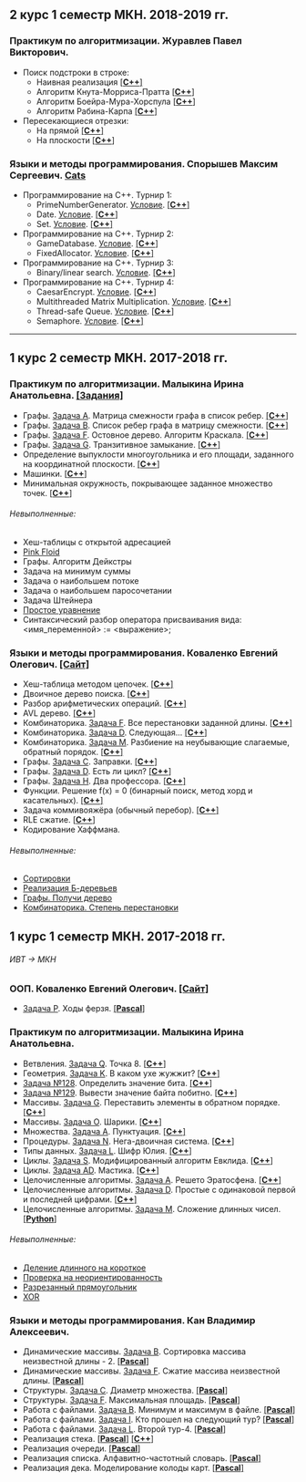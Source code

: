 ## 2 курс 1 семестр МКН. 2018-2019 гг.
### Практикум по алгоритмизации. Журавлев Павел Викторович.
* Поиск подстроки в строке:
  - Наивная реализация [[**C++**]](https://github.com/ivanovskii/UniversityTasks/blob/master/AllTasks/SubstringSearching/Brute%20Force%20algorithm.cpp)
  - Алгоритм Кнута-Морриса-Пратта [[**C++**]](https://github.com/ivanovskii/UniversityTasks/blob/master/AllTasks/SubstringSearching/Knuth-Morris-Pratt%20Algorithm.cpp)
  - Алгоритм Боейра-Мура-Хорспула [[**C++**]](https://github.com/ivanovskii/UniversityTasks/blob/master/AllTasks/SubstringSearching/Boyer-Mour-Horspul%20Algorithm.cpp)
  - Алгоритм Рабина-Карпа [[**C++**]](https://github.com/ivanovskii/UniversityTasks/blob/master/AllTasks/SubstringSearching/Rabin-Karp%20algorithm.cpp)
* Пересекающиеся отрезки:
  - На прямой [[**C++**]](https://github.com/ivanovskii/UniversityTasks/blob/master/AllTasks/SegmentIntersection(InR1).cpp)
  - На плоскости [[**C++**]](https://github.com/ivanovskii/UniversityTasks/blob/master/AllTasks/SegmentIntersection(InR2).cpp)
### Языки и методы программирования. Спорышев Максим Сергеевич. [Cats](https://imcs.dvfu.ru/cats/)
* Программирование на C++. Турнир 1:
  - PrimeNumberGenerator. [Условие](https://imcs.dvfu.ru/cats/static/problem_text-cpid-1851394.html?sid=vrogmuX7NJyP5vh01BpQvsDKAVnXlV). [[**C++**]](https://github.com/ivanovskii/UniversityTasks/blob/master/AllTasks/PrimeNumberGenerator.h)
  - Date. [Условие](https://imcs.dvfu.ru/cats/static/problem_text-cpid-1854592.html?sid=vrogmuX7NJyP5vh01BpQvsDKAVnXlV). [[**C++**]](https://github.com/ivanovskii/UniversityTasks/blob/master/AllTasks/Date.h)
  - Set. [Условие](https://imcs.dvfu.ru/cats/static/problem_text-cpid-1854609.html?sid=vrogmuX7NJyP5vh01BpQvsDKAVnXlV). [[**C++**]](https://github.com/ivanovskii/UniversityTasks/blob/master/AllTasks/Set.h)
* Программирование на C++. Турнир 2:
  - GameDatabase. [Условие](https://imcs.dvfu.ru/cats/static/problem_text-cpid-1930762.html?sid=GnjKf9PbKbfMKBUS8OIcBtQ37GuXb7). [[**C++**]](https://github.com/ivanovskii/UniversityTasks/blob/master/AllTasks/GameDatabase.h)
  - FixedAllocator. [Условие](https://imcs.dvfu.ru/cats/static/problem_text-cpid-1896576.html?sid=fb4pBbmYZd8NwwkNVGXnSH3Lmtwuna). [[**C++**]](https://github.com/ivanovskii/UniversityTasks/blob/master/AllTasks/FixedAllocator.h)
* Программирование на C++. Турнир 3:
  - Binary/linear search. [Условие](https://imcs.dvfu.ru/cats/static/problem_text-cpid-2123755.html?sid=fb4pBbmYZd8NwwkNVGXnSH3Lmtwuna). [[**C++**]](https://github.com/ivanovskii/UniversityTasks/blob/master/AllTasks/Binary_or_linear_search.cpp)
* Программирование на C++. Турнир 4:
  - CaesarEncrypt. [Условие](https://imcs.dvfu.ru/cats/static/problem_text-cpid-2170797.html?sid=Y2RygiNHsAOzS7HOWbsxM3fNYbPePQ). [[**C++**]](https://github.com/ivanovskii/UniversityTasks/blob/master/AllTasks/CaesarEncrypt.cpp)
  - Multithreaded Matrix Multiplication. [Условие](https://imcs.dvfu.ru/cats/static/problem_text-cpid-2169036.html?sid=Y2RygiNHsAOzS7HOWbsxM3fNYbPePQ). [[**C++**]](https://github.com/ivanovskii/UniversityTasks/blob/master/AllTasks/DenseMat.h)
  - Thread-safe Queue. [Условие](https://imcs.dvfu.ru/cats/static/problem_text-cpid-2169068.html?sid=Y2RygiNHsAOzS7HOWbsxM3fNYbPePQ). [[**C++**]](https://github.com/ivanovskii/UniversityTasks/blob/master/AllTasks/Thread-safe_Queue.h)
  - Semaphore. [Условие](https://imcs.dvfu.ru/cats/static/problem_text-cpid-2163008.html?sid=Y2RygiNHsAOzS7HOWbsxM3fNYbPePQ). [[**C++**]](https://github.com/ivanovskii/UniversityTasks/blob/master/AllTasks/Semaphore.h)
---
## 1 курс 2 семестр МКН. 2017-2018 гг.
### Практикум по алгоритмизации. Малыкина Ирина Анатольевна. [[Задания]](https://drive.google.com/open?id=18UbFNCUJ2Sc6g4-9_Bve2ceStadzEuvf)
* Графы. [Задача A](https://informatics.msk.ru/mod/statements/view3.php?id=11743&chapterid=112628#1). Матрица смежности графа в список ребер. [[**С++**]](https://github.com/ivanovskii/UniversityTasks/blob/master/AllTasks/Graph/ListsFromAdjacencyMatrix)
* Графы. [Задача B](https://informatics.msk.ru/mod/statements/view3.php?id=11743&chapterid=112629#1). Список ребер графа в матрицу смежности. [[**С++**]](https://github.com/ivanovskii/UniversityTasks/blob/master/AllTasks/Graph/AdjacenceMatrixFromLists.cpp)
* Графы. [Задача F](https://informatics.mccme.ru/mod/statements/view3.php?id=261&chapterid=1377#1). Остовное дерево. Алгоритм Краскала. [[**С++**]](https://github.com/ivanovskii/UniversityTasks/tree/master/AllTasks/Graph/SpanningTree)
* Графы. [Задача G](https://informatics.mccme.ru/mod/statements/view3.php?id=218&chapterid=1332#1). Транзитивное замыкание. [[**C++**]](https://github.com/ivanovskii/UniversityTasks/blob/master/AllTasks/Graph/TransitiveClosure.cpp)
* Определение выпуклости многоугольника и его площади, заданного на координатной плоскости. [[**C++**]](https://github.com/ivanovskii/UniversityTasks/blob/master/AllTasks/Geometry/PolygonIsConvex.cpp)
* Машинки. [[**C++**]](https://github.com/ivanovskii/UniversityTasks/tree/master/AllTasks/ConsoleCars)
* Минимальная окружность, покрывающее заданное множество точек. [[**C++**]](https://github.com/ivanovskii/UniversityTasks/tree/master/AllTasks/Geometry/MinDisk)
###### Невыполненные:
* Хеш-таблицы с открытой адресацией
* [Pink Floid](https://informatics.mccme.ru/mod/statements/view3.php?id=218&chapterid=2598#1)
* Графы. Алгоритм Дейкстры
* Задача на минимум суммы
* Задача о наибольшем потоке
* Задача о наибольшем паросочетании
* Задача Штейнера
* [Простое уравнениe](https://informatics.mccme.ru/mod/statements/view3.php?id=1509&chapterid=3194)
* Синтаксический разбор оператора присваивания вида: <имя_переменной> := <выражение>;
### Языки и методы программирования. Коваленко Евгений Олегович. [[Сайт]](https://hackmd.io/s/B1zCbjLOz#)
* Хеш-таблица методом цепочек. [[**C++**]](https://github.com/ivanovskii/UniversityTasks/tree/master/AllTasks/HashTables/HashTable_with_chains)
* Двоичное дерево поиска. [[**C++**]](https://github.com/ivanovskii/UniversityTasks/tree/master/AllTasks/Trees/BinarySearchThree)
* Разбор арифметических операций. [[**C++**]](https://github.com/ivanovskii/UniversityTasks/tree/master/AllTasks/Trees/Parsing%20of%20arithmetic%20expressions)
* AVL дерево. [[**C++**]](https://github.com/ivanovskii/UniversityTasks/tree/master/AllTasks/Trees/AVL%20Tree)
* Комбинаторика. [Задача F](https://informatics.msk.ru/mod/statements/view3.php?id=211&chapterid=85#1). Все перестановки заданной длины. [[**C++**]](https://github.com/ivanovskii/UniversityTasks/blob/master/AllTasks/Combinatorics/GenerationPermutations.cpp)
* Комбинаторика. [Задача D](https://informatics.msk.ru/mod/statements/view3.php?id=264&chapterid=194#1). Следующая... [[**C++**]](https://github.com/ivanovskii/UniversityTasks/blob/master/AllTasks/Combinatorics/NextPermutation.cpp)
* Комбинаторика. [Задача M](https://informatics.msk.ru/mod/statements/view3.php?id=211&chapterid=92#1). Разбиение на неубывающие слагаемые, обратный порядок. [[**C++**]](https://github.com/ivanovskii/UniversityTasks/blob/master/AllTasks/Combinatorics/DecompositionIntoTerms.cpp)
* Графы. [Задача C](https://informatics.msk.ru/mod/statements/view3.php?id=193&chapterid=7#1). Заправки. [[**C++**]](https://github.com/ivanovskii/UniversityTasks/blob/master/AllTasks/Graph/GasStation.cpp)
* Графы. [Задача D](https://informatics.msk.ru/mod/statements/view3.php?id=218&chapterid=98#1). Есть ли цикл? [[**C++**]](https://github.com/ivanovskii/UniversityTasks/blob/master/AllTasks/Graph/isCycle.cpp)
* Графы. [Задача H](https://informatics.msk.ru/mod/statements/view3.php?id=218&chapterid=1334). Два профессора. [[**C++**]](https://github.com/ivanovskii/UniversityTasks/blob/master/AllTasks/Graph/2Proffesors.cpp)
* Функции. Решение f(x) = 0 (бинарный поиск, метод хорд и касательных). [[**C++**]](https://github.com/ivanovskii/UniversityTasks/tree/master/AllTasks/NumericalAlgorithms)
* Задача коммивояжёра (обычный перебор). [[**C++**]](https://github.com/ivanovskii/UniversityTasks/blob/master/AllTasks/Graph/TravelingSalesmanProblem/TravellingSalesman.cpp)
* RLE сжатие. [[**C++**]](https://github.com/ivanovskii/UniversityTasks/tree/master/AllTasks/CompressionAlgorithms/RLE)
* Кодирование Хаффмана. 
###### Невыполненные:
* [Сортировки](https://hackmd.io/s/B1zCbjLOz#90318-%D0%A1%D0%BE%D1%80%D1%82%D0%B8%D1%80%D0%BE%D0%B2%D0%BA%D0%B8)
* [Реализация Б-деревьев](https://hackmd.io/s/B1zCbjLOz#130418-B-%D0%B4%D0%B5%D1%80%D0%B5%D0%B2%D0%BE)
* [Графы. Получи дерево](https://informatics.msk.ru/mod/statements/view3.php?id=261&chapterid=182)
* [Комбинаторика. Степень перестановки](https://informatics.msk.ru/mod/statements/view3.php?id=265&chapterid=196#1)
## 1 курс 1 семестр МКН. 2017-2018 гг. 
###### _ИВТ -> МКН_
### ООП. Коваленко Евгений Олегович. [[Сайт]](https://hackmd.io/s/ByuCAi-pW#)
* [Задача P](https://informatics.mccme.ru/mod/statements/view3.php?id=5765&chapterid=111377). Ходы ферзя. [[**Pascal**]](https://github.com/ivanovskii/UniversityTasks/blob/master/AllTasks/SimpleTasks/Chess.pas)
### Практикум по алгоритмизации. Малыкина Ирина Анатольевна.
* Ветвления. [Задача Q](https://informatics.msk.ru/mod/statements/view3.php?id=11144&chapterid=112172#1). Точка 8. [[**C++**]](https://github.com/ivanovskii/UniversityTasks/blob/master/AllTasks/SimpleTasks/Point8.cpp)
* Геометрия. [Задача K](https://informatics.msk.ru/mod/statements/view3.php?id=9308&chapterid=1353#1). В каком ухе жужжит? [[**C++**]](https://github.com/ivanovskii/UniversityTasks/blob/master/AllTasks/SimpleTasks/Humming.cpp)
* [Задача №128](http://informatics.mccme.ru/mod/statements/view3.php?chapterid=128). Определить значение бита. [[**C++**]](https://github.com/ivanovskii/UniversityTasks/blob/master/AllTasks/SimpleTasks/BitValue.cpp)
* [Задача №129](http://informatics.mccme.ru/mod/statements/view3.php?chapterid=129). Вывести значение байта побитно. [[**C++**]](https://github.com/ivanovskii/UniversityTasks/blob/master/AllTasks/SimpleTasks/ByteValBitByBit.cpp)
* Массивы. [Задача G](https://informatics.msk.ru/mod/statements/view3.php?id=208&chapterid=69#1). Переставить элементы в обратном порядке. [[**C++**]](https://github.com/ivanovskii/UniversityTasks/blob/master/AllTasks/SimpleTasks/ReverseArr.cpp)
* Массивы. [Задача O](http://informatics.mccme.ru/mod/statements/view3.php?id=208&chapterid=1461). Шарики. [[**C++**]](https://github.com/ivanovskii/UniversityTasks/blob/master/AllTasks/SimpleTasks/Balls.cpp)
* Множества. [Задача A](https://informatics.msk.ru/mod/statements/view3.php?id=11544&chapterid=112470#1). Пунктуация. [[**C++**]](https://github.com/ivanovskii/UniversityTasks/blob/master/AllTasks/SimpleTasks/Punctuation.cpp)
* Процедуры. [Задача N](https://informatics.msk.ru/mod/statements/view3.php?id=11146&chapterid=112187#1). Нега-двоичная система. [[**C++**]](https://github.com/ivanovskii/UniversityTasks/blob/master/AllTasks/SimpleTasks/BinarySystem.cpp)
* Типы данных. [Задача L](https://informatics.msk.ru/mod/statements/view3.php?id=248&chapterid=1415#1). Шифр Юлия. [[**C++**]](https://github.com/ivanovskii/UniversityTasks/blob/master/AllTasks/SimpleTasks/code_Jilia.cpp)
* Циклы. [Задача S](https://informatics.msk.ru/mod/statements/view3.php?id=11145&chapterid=112220#1). Модифицированный алгоритм Евклида. [[**C++**]](https://github.com/ivanovskii/UniversityTasks/blob/master/AllTasks/SimpleTasks/Eucid's_Algorithm.cpp)
* Циклы. [Задача AD](https://informatics.msk.ru/mod/statements/view3.php?id=11145&chapterid=112231#1). Мастика. [[**C++**]](https://github.com/ivanovskii/UniversityTasks/blob/master/AllTasks/SimpleTasks/Mastic.cpp)
* Целочисленные алгоритмы. [Задача A](https://informatics.msk.ru/mod/statements/view3.php?id=11528&chapterid=112450#1). Решето Эратосфена. [[**C++**]](https://github.com/ivanovskii/UniversityTasks/blob/master/AllTasks/SimpleTasks/EratosthenesSieve.cpp)
* Целочисленные алгоритмы. [Задача D](https://informatics.msk.ru/mod/statements/view3.php?id=11528&chapterid=112453). Простые с одинаковой первой и последней цифрами. [[**C++**]](https://github.com/ivanovskii/UniversityTasks/blob/master/AllTasks/SimpleTasks/SimpleNum%20(same%20f%20and%20l).cpp)
* Целочисленные алгоритмы. [Задача M](https://informatics.msk.ru/mod/statements/view3.php?id=11528&chapterid=112462). Сложение длинных чисел. [[**Python**]](https://github.com/ivanovskii/UniversityTasks/blob/master/AllTasks/SimpleTasks/SumOf2Num.py)
###### Невыполненные:
* [Деление длинного на короткое](https://informatics.msk.ru/mod/statements/view3.php?id=11528&chapterid=112465#1)
* [Проверка на неориентированность](https://informatics.mccme.ru/mod/statements/view.php?id=7868)
* [Разрезанный прямоугольник](https://informatics.msk.ru/mod/statements/view3.php?id=1157&chapterid=458#1)
* [XOR](https://informatics.msk.ru/mod/statements/view3.php?id=&chapterid=112792#1)
### Языки и методы программирования. Кан Владимир Алексеевич.
* Динамические массивы. [Задача B](http://informatics.mccme.ru/mod/statements/view3.php?id=11545&chapterid=112483). Сортировка массива неизвестной длины - 2. [[**Pascal**]](https://github.com/ivanovskii/UniversityTasks/blob/master/AllTasks/FundDataStruct/DynamicArrays/SortingOfDinArr.pas)
* Динамические массивы. [Задача F](http://informatics.mccme.ru/mod/statements/view3.php?id=11545&chapterid=112487). Сжатие массива неизвестной длины. [[**Pascal**]](https://github.com/ivanovskii/UniversityTasks/blob/master/AllTasks/FundDataStruct/DynamicArrays/DinArrCompact.pas)
* Структуры. [Задача C](http://informatics.mccme.ru/mod/statements/view3.php?id=279&chapterid=324). Диаметр множества. [[**Pascal**]](https://github.com/ivanovskii/UniversityTasks/blob/master/AllTasks/FundDataStruct/Structures/DiameterOfSet.pas)
* Структуры. [Задача F](https://informatics.msk.ru/mod/statements/view3.php?id=279&chapterid=327). Максимальная площадь. [[**Pascal**]](https://github.com/ivanovskii/UniversityTasks/blob/master/AllTasks/FundDataStruct/Structures/MaxArea.pas)
* Работа с файлами. [Задача B](https://informatics.msk.ru/mod/statements/view3.php?id=11405&chapterid=112392). Минимум и максимум в файле. [[**Pascal**]](https://github.com/ivanovskii/UniversityTasks/blob/master/AllTasks/FundDataStruct/Files/MinMaxInFile.pas)
* Работа с файлами. [Задача I](https://informatics.msk.ru/mod/statements/view3.php?id=11405&chhttp://informatics.mccme.ru/mod/statements/view3.php?id=11405&chapterid=112399apterid=112392). Кто прошел на следующий тур? [[**Pascal**]](https://github.com/ivanovskii/UniversityTasks/blob/master/AllTasks/FundDataStruct/Files/NextTour.pas)
* Работа с файлами. [Задача L](https://informatics.msk.ru/mod/statements/view3.php?id=11405&chapterid=112402). Второй тур-4. [[**Pascal**]](https://github.com/ivanovskii/UniversityTasks/blob/master/AllTasks/FundDataStruct/Files/NextTour4.pas)
* Реализация стека. [[**Pascal**]](https://github.com/ivanovskii/UniversityTasks/blob/master/AllTasks/StackQueueDeque/Stack.pas) [[**С++**]](https://github.com/ivanovskii/UniversityTasks/blob/master/AllTasks/StackQueueDeque/Stack.cpp)
* Реализация очереди. [[**Pascal**]](https://github.com/ivanovskii/UniversityTasks/blob/master/AllTasks/StackQueueDeque/Queue.pas)
* Реализация списка. Алфавитно-частотный словарь. [[**Pascal**]](https://github.com/ivanovskii/UniversityTasks/tree/master/AllTasks/Lists/AlphabeticFrequencyDictionary/)
* Реализация дека. Моделирование колоды карт. [[**Pascal**]](https://github.com/ivanovskii/UniversityTasks/blob/master/AllTasks/StackQueueDeque/Deque.pas)

